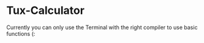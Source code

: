 # Tux-Calculator
Currently you can only use the Terminal with the right compiler to use basic functions (:


